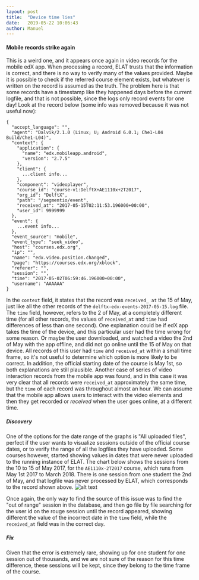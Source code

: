 ```yaml
---
layout: post
title:  "Device time lies"
date:   2019-05-22 10:06:43
author: Manuel
---
```


#### Mobile records strike again

This is a weird one, and it appears once again in video records for the mobile edX app. 
When processing a record, ELAT trusts that the information is correct, and there is no way to verify 
many of the values provided.
Maybe it is possible to check if the referred course element exists, but whatever is written on the record is
assumed as the truth.
The problem here is that some records have a timestamp like they happened days before the current logfile, and
that is not possible, since the logs only record events for one day!
Look at the record below (some info was removed because it was not useful now):
````
{
  "accept_language": "",
  "agent": "Dalvik/2.1.0 (Linux; U; Android 6.0.1; Che1-L04 Build/Che1-L04)",
  "context": {
    "application": {
      "name": "edx.mobileapp.android",
      "version": "2.7.5"
    },
    "client": {
      ...client info...
    },
    "component": "videoplayer",
    "course_id": "course-v1:DelftX+AE1110x+2T2017",
    "org_id": "DelftX",
    "path": "/segmentio/event",
    "received_at": "2017-05-15T02:11:53.196000+00:00",
    "user_id": 9999999
  },
  "event": {
    ...event info...
  },
  "event_source": "mobile",
  "event_type": "seek_video",
  "host": "courses.edx.org",
  "ip": "",
  "name": "edx.video.position.changed",
  "page": "https://courses.edx.org/xblock",
  "referer": "",
  "session": "",
  "time": "2017-05-02T06:59:46.196000+00:00",
  "username": "AAAAAA"
}
````
In the `context` field, it states that the record was `received_ at` the 15 of May, just like all the other records of the
`delftx-edx-events-2017-05-15.log` file.
The `time` field, however, refers to the 2 of May, at a completely different time (for all other records, the values of 
`received_at` and `time` had differences of less than one second).
One explanation could be if edX app takes the time of the device, and this particular user had the time wrong for some reason.
Or maybe the user downloaded, and watched a video the 2nd of May with the app offline, and did not go online until the 15 of 
May on that device.
All records of this user had `time` and `received_at` within a small time frame, so it's not useful to determine which option 
is more likely to be correct.
In addition, the official starting date of the course is May 1st, so both explanations are still plausible. 
Another case of series of video interaction records from the mobile app was found, and in this case it was very clear 
that all records were `received_at` approximately the same time, but the `time` of each record was throughout almost an hour.
We can assume that the mobile app allows users to interact with the video elements and then they get recorded or *received*
when the user goes online, at a different time.

##### Discovery
One of the options for the date range of the graphs is "All uploaded files", perfect if the user wants to visualize sessions
outside of the official course dates, or to verify the range of all the logfiles they have uploaded.
Some courses however, started showing values in dates that were never uploaded to the running instance of ELAT. 
The chart below shows the sessions from the 10 to 15 of May 2017, for the `AE1110x-2T2017` course, 
which runs from May 1st 2017 to March 2018. There is one session from one student the 2nd of May, and that logfile
was never processed by ELAT, which corresponds to the record shown above.
![alt text](/ELAT/img/barChart_badDates.png "Date Error Example")

Once again, the only way to find the source of this issue was to find the "out of range" session in the database, and then go 
file by file searching for the user id on the rouge session until the record appeared, showing different the value of the 
incorrect date in the `time` field, while the `received_at` field was in the correct day.

##### Fix
Given that the error is extremely rare, showing up for one student for one session out of thousands, and we are not sure of
the reason for this time difference, these sessions will be kept, since they belong to the time frame of the course.

